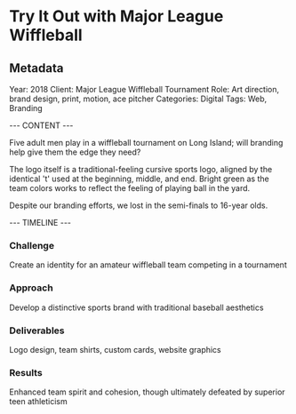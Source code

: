 # Try It Out with Major League Wiffleball

## Metadata
Year: 2018
Client: Major League Wiffleball Tournament
Role: Art direction, brand design, print, motion, ace pitcher
Categories: Digital
Tags: Web, Branding

--- CONTENT ---

Five adult men play in a wiffleball tournament on Long Island; will branding help give them the edge they need?

The logo itself is a traditional-feeling cursive sports logo, aligned by the identical 't' used at the beginning, middle, and end. Bright green as the team colors works to reflect the feeling of playing ball in the yard.

Despite our branding efforts, we lost in the semi-finals to 16-year olds.

--- TIMELINE ---
### Challenge
Create an identity for an amateur wiffleball team competing in a tournament
### Approach
Develop a distinctive sports brand with traditional baseball aesthetics
### Deliverables
Logo design, team shirts, custom cards, website graphics
### Results
Enhanced team spirit and cohesion, though ultimately defeated by superior teen athleticism
